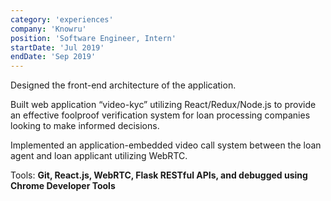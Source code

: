```yaml
---
category: 'experiences'
company: 'Knowru'
position: 'Software Engineer, Intern'
startDate: 'Jul 2019'
endDate: 'Sep 2019'
---
```


Designed the front-end architecture of the application.

Built web application “video-kyc” utilizing React/Redux/Node.js to provide an effective foolproof verification system for loan processing companies looking to make informed decisions.

Implemented an application-embedded video call system between the loan agent and loan applicant utilizing WebRTC.

Tools: **Git, React.js, WebRTC, Flask RESTful APIs, and debugged using Chrome Developer Tools**
